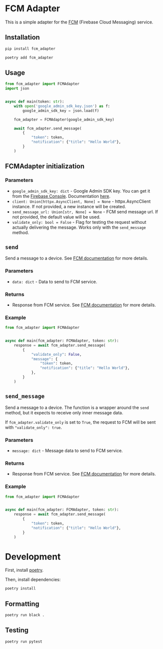 # FCM Adapter

This is a simple adapter for the [FCM](https://firebase.google.com/docs/cloud-messaging/) (Firebase Cloud Messaging) service.

## Installation
```bash
pip install fcm_adapter
```

```bash
poetry add fcm_adapter
```

## Usage
```python
from fcm_adapter import FCMAdapter
import json


async def main(token: str):
    with open('google_admin_sdk_key.json') as f:
        google_admin_sdk_key = json.load(f)

    fcm_adapter = FCMAdapter(google_admin_sdk_key)

    await fcm_adapter.send_message(
        {
            "token": token,
            "notification": {"title": "Hello World"},
        }
    )

```


## FCMAdapter initialization
### Parameters
- `google_admin_sdk_key: dict` - Google Admin SDK key. You can get it from the [Firebase Console](https://console.firebase.google.com/). Documentation [here](https://firebase.google.com/docs/admin/setup#initialize-sdk).
- `client: Union[httpx.AsyncClient, None] = None` - httpx.AsyncClient instance. If not provided, a new instance will be created.
- `send_message_url: Union[str, None] = None` - FCM send message url. If not provided, the default value will be used.
- `validate_only: bool = False` - Flag for testing the request without actually delivering the message. Works only with the `send_message` method.


## `send`
Send a message to a device.
See [FCM documentation](https://firebase.google.com/docs/reference/fcm/rest/v1/projects.messages/send) for more details.

### Parameters
- `data: dict` - Data to send to FCM service.

### Returns
- Response from FCM service. See [FCM documentation](https://firebase.google.com/docs/reference/fcm/rest/v1/projects.messages#Message) for more details.

### Example
```python
from fcm_adapter import FCMAdapter


async def main(fcm_adapter: FCMAdapter, token: str):
    response = await fcm_adapter.send_message(
        {
            "validate_only": False,
            "message": {
                "token": token,
                "notification": {"title": "Hello World"},
            },
        }
    )
```

## `send_message`
Send a message to a device. The function is a wrapper around the `send` method, 
but it expects to receive only inner message data.

If `fcm_adapter.validate_only` is set to `True`, 
the request to FCM will be sent with `"validate_only": true`.

### Parameters
- `message: dict` - Message data to send to FCM service.

### Returns
- Response from FCM service. See [FCM documentation](https://firebase.google.com/docs/reference/fcm/rest/v1/projects.messages#Message) for more details.

### Example
```python
from fcm_adapter import FCMAdapter


async def main(fcm_adapter: FCMAdapter, token: str):
    response = await fcm_adapter.send_message(
        {
            "token": token,
            "notification": {"title": "Hello World"},
        }
    )
```

# Development
First, install [poetry](https://python-poetry.org/docs/#installation).

Then, install dependencies:
```bash
poetry install
```

## Formatting
```bash
poetry run black .
```

## Testing
```bash
poetry run pytest
```
